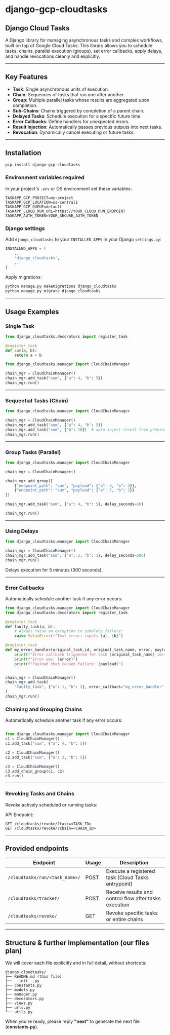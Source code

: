 # django-gcp-cloudtasks

## Django Cloud Tasks

A Django library for managing asynchronous tasks and complex workflows, built on top of Google Cloud Tasks. This library allows you to schedule tasks, chains, parallel execution (groups), set error callbacks, apply delays, and handle revocations cleanly and explicitly.

---

## Key Features

- **Task**: Single asynchronous units of execution.
- **Chain**: Sequences of tasks that run one after another.
- **Group**: Multiple parallel tasks whose results are aggregated upon completion.
- **Sub-Chains**: Chains triggered by completion of a parent chain.
- **Delayed Tasks**: Schedule execution for a specific future time.
- **Error Callbacks**: Define handlers for unexpected errors.
- **Result Injection**: Automatically passes previous outputs into next tasks.
- **Revocation**: Dynamically cancel executing or future tasks.

---

## Installation

```bash
pip install django-gcp-cloudtasks
```

### Environment variables required

In your project's `.env` or OS environment set these variables:

```env
TASKAPP_GCP_PROJECT=my-project
TASKAPP_GCP_LOCATION=us-central1
TASKAPP_GCP_QUEUE=default
TASKAPP_CLOUD_RUN_URL=https://YOUR_CLOUD_RUN_ENDPOINT
TASKAPP_AUTH_TOKEN=YOUR_SECURE_AUTH_TOKEN
```

### Django settings

Add `django_cloudtasks` to your `INSTALLED_APPS` in your Django `settings.py`:

```python
INSTALLED_APPS = [
    ...
    'django_cloudtasks',
    ...
]
```

Apply migrations:

```bash
python manage.py makemigrations django_cloudtasks
python manage.py migrate django_cloudtasks
```

---

## Usage Examples

### Single Task

```python
from django_cloudtasks.decorators import register_task

@register_task
def sum(a, b):
    return a + b

from django_cloudtasks.manager import CloudChainManager

chain_mgr = CloudChainManager()
chain_mgr.add_task("sum", {"a": 4, "b": 5})
chain_mgr.run()
```

---

### Sequential Tasks (Chain)

```python
from django_cloudtasks.manager import CloudChainManager

chain_mgr = CloudChainManager()
chain_mgr.add_task("sum", {"a": 4, "b": 5})
chain_mgr.add_task("sum", {"b": 10})  # auto-inject result from previous task into 'a'
chain_mgr.run()
```

---

### Group Tasks (Parallel)

```python
from django_cloudtasks.manager import CloudChainManager

chain_mgr = CloudChainManager()

chain_mgr.add_group([
    {"endpoint_path": "sum", "payload": {"a": 3, "b": 3}},
    {"endpoint_path": "sum", "payload": {"a": 7, "b": 2}}
])

chain_mgr.add_task("sum", {"a": 4, "b": 5}, delay_seconds=30)

chain_mgr.run()
```

---

### Using Delays

```python
from django_cloudtasks.manager import CloudChainManager

chain_mgr = CloudChainManager()
chain_mgr.add_task("sum", {"a": 2, "b": 1}, delay_seconds=300)
chain_mgr.run()
```
Delays execution for 5 minutes (300 seconds).

---

### Error Callbacks

Automatically schedule another task if any error occurs:

```python
from django_cloudtasks.manager import CloudChainManager
from django_cloudtasks.decorators import register_task

@register_task
def faulty_task(a, b):
    # Always raise an exception to simulate failure:
    raise ValueError(f"Test error: inputs {a}, {b}")

@register_task
def my_error_handler(original_task_id, original_task_name, error, payload):
    print(f"Error callback triggered for task {original_task_name} id={original_task_id}")
    print(f"Error was: {error}")
    print(f"Payload that caused failure: {payload}")


chain_mgr = CloudChainManager()
chain_mgr.add_task(
    "faulty_task", {"a": 1, "b": 2}, error_callback="my_error_handler"
)
chain_mgr.run()
```

### Chaining and Grouping Chains

Automatically schedule another task if any error occurs:

```python

from django_cloudtasks.manager import CloudChainManager
c1 = CloudChainManager()
c1.add_task("sum", {"a": 4, "b": 5})

c2 = CloudChainManager()
c2.add_task("sum", {"a": 2, "b": 5})

c3 = CloudChainManager()
c3.add_chain_group(c1, c2)
c3.run()

```

---

### Revoking Tasks and Chains

Revoke actively scheduled or running tasks:

API Endpoint:  
```
GET /cloudtasks/revoke/?task=<TASK_ID>
GET /cloudtasks/revoke/?chain=<CHAIN_ID>
```

---

## Provided endpoints

| Endpoint | Usage | Description |
| -------- | ----- | ----------- |
| `/cloudtasks/run/<task_name>/` | POST | Execute a registered task (Cloud Tasks entrypoint) |
| `/cloudtasks/tracker/` | POST | Receive results and control flow after tasks execution |
| `/cloudtasks/revoke/` | GET | Revoke specific tasks or entire chains |

---

## Structure & further implementation (our files plan)

We will cover each file explicitly and in full detail, without shortcuts:

```
django_cloudtasks/
├── README.md (this file)
├── __init__.py
├── constants.py
├── models.py
├── manager.py
├── decorators.py
├── views.py
├── urls.py
└── utils.py
```

When you're ready, please reply **"next"** to generate the next file (**constants.py**).